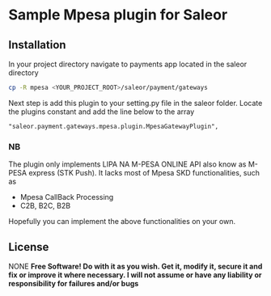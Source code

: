 # Sample Mpesa plugin for Saleor

## Installation

In your project directory navigate to payments app located in the saleor directory

```sh
cp -R mpesa <YOUR_PROJECT_ROOT>/saleor/payment/gateways
```

Next step is add this plugin to your setting.py file in the saleor folder.
Locate the plugins constant and add the line below to the array

```
"saleor.payment.gateways.mpesa.plugin.MpesaGatewayPlugin",
```

### NB

The plugin only implements LIPA NA M-PESA ONLINE API also know as M-PESA express (STK Push). It lacks most of Mpesa SKD functionalities, such as

- Mpesa CallBack Processing
- C2B, B2C, B2B

Hopefully you can implement the above functionalities on your own.

## License

NONE
**Free Software! Do with it as you wish. Get it, modify it, secure it and fix or improve it where necessary. I will not assume or have any liability or responsibility for failures and/or bugs**
